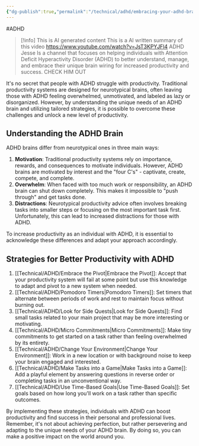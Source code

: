 ```yaml
---
{"dg-publish":true,"permalink":"/technical/adhd/embracing-your-adhd-brain-for-better-productivity/","noteIcon":"Technical","created":"2023-04-10T00:16:34.034+02:00","updated":"2023-04-10T13:32:14.719+02:00"}
---
```


#ADHD
>[!info] This is AI generated content
> This is a AI written summary of this video https://www.youtube.com/watch?v=JsT3KPYJFl4
> ADHD Jesse Is a channel that focuses on helping individuals with Attention Deficit Hyperactivity Disorder (ADHD) to better understand, manage, and embrace their unique brain wiring for increased productivity and success. 
> CHECK HIM OUT

It's no secret that people with ADHD struggle with productivity. Traditional productivity systems are designed for neurotypical brains, often leaving those with ADHD feeling overwhelmed, unmotivated, and labeled as lazy or disorganized. However, by understanding the unique needs of an ADHD brain and utilizing tailored strategies, it is possible to overcome these challenges and unlock a new level of productivity.

## Understanding the ADHD Brain

ADHD brains differ from neurotypical ones in three main ways:

1. **Motivation**: Traditional productivity systems rely on importance, rewards, and consequences to motivate individuals. However, ADHD brains are motivated by interest and the "four C's" - captivate, create, compete, and complete.
2. **Overwhelm**: When faced with too much work or responsibility, an ADHD brain can shut down completely. This makes it impossible to "push through" and get tasks done.
3. **Distractions**: Neurotypical productivity advice often involves breaking tasks into smaller steps or focusing on the most important task first. Unfortunately, this can lead to increased distractions for those with ADHD.

To increase productivity as an individual with ADHD, it is essential to acknowledge these differences and adapt your approach accordingly.

## Strategies for Better Productivity with ADHD

1. [[Technical/ADHD/Embrace the Pivot\|Embrace the Pivot]]: Accept that your productivity system will fail at some point but use this knowledge to adapt and pivot to a new system when needed.
2. [[Technical/ADHD/Pomodoro Timers\|Pomodoro Timers]]: Set timers that alternate between periods of work and rest to maintain focus without burning out.
3. [[Technical/ADHD/Look for Side Quests\|Look for Side Quests]]: Find small tasks related to your main project that may be more interesting or motivating.
4. [[Technical/ADHD/Micro Commitments\|Micro Commitments]]: Make tiny commitments to get started on a task rather than feeling overwhelmed by its entirety.
5. [[Technical/ADHD/Change Your Environment\|Change Your Environment]]: Work in a new location or with background noise to keep your brain engaged and interested.
6. [[Technical/ADHD/Make Tasks into a Game\|Make Tasks into a Game]]: Add a playful element by answering questions in reverse order or completing tasks in an unconventional way.
7. [[Technical/ADHD/Use Time-Based Goals\|Use Time-Based Goals]]: Set goals based on how long you'll work on a task rather than specific outcomes.

By implementing these strategies, individuals with ADHD can boost productivity and find success in their personal and professional lives. Remember, it's not about achieving perfection, but rather persevering and adapting to the unique needs of your ADHD brain. By doing so, you can make a positive impact on the world around you.